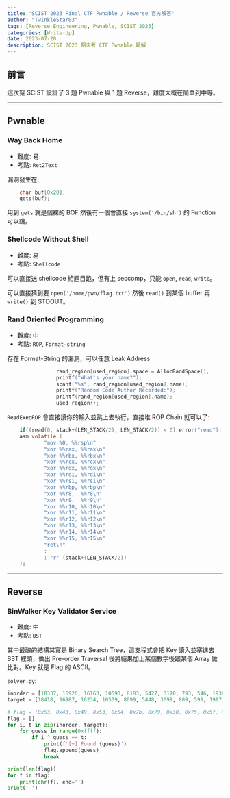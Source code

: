 ```yaml
---
title: 'SCIST 2023 Final CTF Pwnable / Reverse 官方解答'
author: "TwinkleStar03"
tags: [Reverse Engineering, Pwnable, SCIST 2023]
categories: [Write-Up]
date: 2023-07-20
description: SCIST 2023 期末考 CTF Pwnable 題解
---
```



## 前言
這次幫 SCIST 設計了 3 題 Pwnable 與 1 題 Reverse，難度大概在簡單到中等。

---

## Pwnable
### Way Back Home
- 難度: 易
- 考點: `Ret2Text`

漏洞發生在:
```c
    char buf[0x20];
    gets(buf);
```

用到 `gets` 就是個裸的 BOF 然後有一個會直接 `system('/bin/sh')` 的 Function 可以跳。

### Shellcode Without Shell
- 難度: 易
- 考點: `Shellcode`

可以直接送 shellcode 給題目跑，但有上 seccomp，只能 `open`, `read`, `write`。

可以直接猜到要 `open('/home/pwn/flag.txt')` 然後 `read()` 到某個 buffer 再 `write()` 到 STDOUT。

### Rand Oriented Programming
- 難度: 中
- 考點: `ROP`, `Format-string`

存在 Format-String 的漏洞，可以任意 Leak Address
```c
                rand_region[used_region].space = AllocRandSpace();
                printf("What's your name?");
                scanf("%s", rand_region[used_region].name);
                printf("Random Code Author Recorded:");
                printf(rand_region[used_region].name);
                used_region++;
```

`ReadExecROP` 會直接讀你的輸入並跳上去執行，直接堆 ROP Chain 就可以了: 
```c
    if((read(0, stack+(LEN_STACK/2), LEN_STACK/2)) < 0) error("read");
    asm volatile (
            "mov %0, %%rsp\n"
            "xor %%rax, %%rax\n"
            "xor %%rbx, %%rbx\n"
            "xor %%rcx, %%rcx\n"
            "xor %%rdx, %%rdx\n"
            "xor %%rdi, %%rdi\n"
            "xor %%rsi, %%rsi\n"
            "xor %%rbp, %%rbp\n"
            "xor %%r8,  %%r8\n"
            "xor %%r9,  %%r9\n"
            "xor %%r10, %%r10\n"
            "xor %%r11, %%r11\n"
            "xor %%r12, %%r12\n"
            "xor %%r13, %%r13\n"
            "xor %%r14, %%r14\n"
            "xor %%r15, %%r15\n"
            "ret\n"
            :
            : "r" (stack+(LEN_STACK/2))
    );
```

---

## Reverse

### BinWalker Key Validator Service
- 難度: 中
- 考點: `BST`

其中最醜的結構其實是 Binary Search Tree，這支程式會把 Key 讀入並塞進去 BST 裡頭，做出 Pre-order Traversal 後將結果加上某個數字後跟某個 Array 做比對。Key 就是 Flag 的 ASCII。

`solver.py`:
```python
inorder = [18337, 16920, 16163, 10590, 8183, 5427, 3170, 793, 546, 1938, 2943, 3455, 3196, 4136, 6883, 6817, 6903, 8851, 8192, 8410, 11036, 10592, 12391, 14100, 13843, 12714, 17205, 18732, 18611, 19770, 19149, 19433, 19277, 20831, 19774, 31795, 22193, 21536, 21483, 23838, 22524, 22430, 22199, 22596, 23460, 30712, 27174, 24997, 23889, 23864, 25595, 25281, 26649, 26646, 28360, 30588, 28583, 31879]
target = [18418, 16987, 16234, 10509, 8099, 5448, 3099, 809, 599, 1997, 2868, 3345, 3148, 4191, 6844, 6851, 6814, 8957, 8289, 8360, 11109, 10559, 12308, 14119, 13938, 12760, 17270, 18756, 18668, 19790, 19135, 19418, 19326, 20736, 19722, 31837, 22229, 21631, 21378, 23920, 22476, 22508, 22227, 22561, 23510, 30631, 27218, 25047, 23909, 23886, 25502, 25267, 26730, 26658, 28324, 30557, 28634]

# flag = [0x53, 0x43, 0x49, 0x53, 0x54, 0x7b, 0x79, 0x30, 0x75, 0x5f, 0x4b, 0x6e, 0x30, 0x77, 0x5f, 0x62, 0x69, 0x6e, 0x61, 0x72, 0x79, 0x5f, 0x73, 0x33, 0x61, 0x72, 0x43, 0x68, 0x5f, 0x74, 0x72, 0x33, 0x33, 0x5f, 0x34, 0x6e, 0x64, 0x5f, 0x69, 0x6e, 0x30, 0x72, 0x64, 0x65, 0x72, 0x5f, 0x74, 0x72, 0x34, 0x76, 0x65, 0x72, 0x73, 0x34, 0x6c, 0x21, 0x7d]
flag = []
for i, t in zip(inorder, target):
    for guess in range(0xffff):
        if i ^ guess == t:
            print(f'[+] Found {guess}')
            flag.append(guess)
            break

print(len(flag))
for f in flag:
    print(chr(f), end='')
print(' ')
```